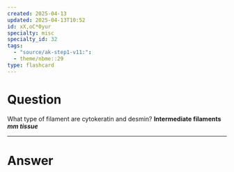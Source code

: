 ```yaml
---
created: 2025-04-13
updated: 2025-04-13T10:52
id: xX,oC*0yur
specialty: misc
specialty_id: 32
tags:
  - "source/ak-step1-v11:": 
  - theme/nbme::29
type: flashcard
---
```


# Question
What type of filament are cytokeratin and desmin?   **Intermediate filaments *mm tissue***

---

# Answer
